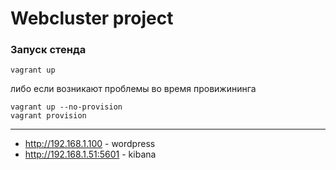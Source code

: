 # **Webcluster project**

### Запуск стенда

```
vagrant up
```
либо если возникают проблемы во время провижининга
```
vagrant up --no-provision
vagrant provision
```

---


- http://192.168.1.100 - wordpress
- http://192.168.1.51:5601 - kibana